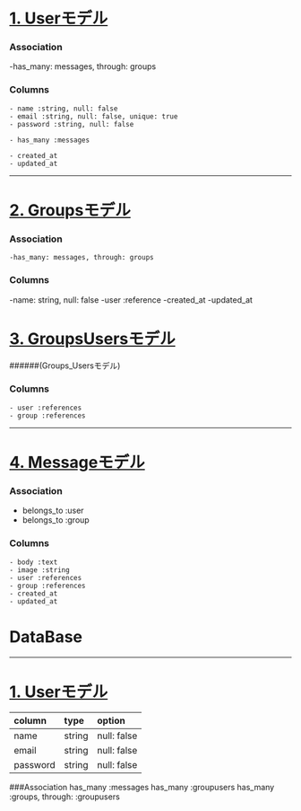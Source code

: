 # <u> 1. Userモデル </u>

### Association
<!--   - has_many :messages
  - has_and_belongs_to_many :groups -->
  -has_many: messages, through: groups


  ###  Columns
    - name :string, null: false
    - email :string, null: false, unique: true
    - password :string, null: false
<!--     - has_and_belongs_to_many :user -->
    - has_many :messages
<!--     - has_many :messages -->
    - created_at
    - updated_at

***

# <u> 2. Groupsモデル </u>

### Association
    -has_many: messages, through: groups

 ### Columns
  -name: string, null: false
  -user :reference
  -created_at
  -updated_at


# <u> 3. GroupsUsersモデル </u>
######(Groups_Usersモデル)

  ### Columns
    - user :references
    - group :references

***

# <u> 4. Messageモデル </u>

### Association
  - belongs_to :user
  - belongs_to :group


  ### Columns
    - body :text
    - image :string
    - user :references
    - group :references
    - created_at
    - updated_at


# DataBase
***

# <u> 1. Userモデル </u>

| column   | type    | option         |
|:---------|:--------|:---------------|
| name     | string  | null: false    |
| email    | string  | null: false    |
| password | string  | null: false    |

###Association
has_many :messages
has_many :groupusers
has_many :groups, through: :groupusers
